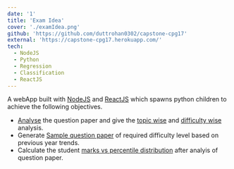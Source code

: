 ```yaml
---
date: '1'
title: 'Exam Idea'
cover: './examIdea.png'
github: 'https://github.com/duttrohan0302/capstone-cpg17'
external: 'https://capstone-cpg17.herokuapp.com/'
tech:
  - NodeJS
  - Python
  - Regression
  - Classification
  - ReactJS
---
```


A webApp built with [NodeJS](#) and [ReactJS](#) which spawns python children to achieve the following objectives.
- [Analyse](#) the question paper and give the [topic wise](#) and [difficulty wise](#) analysis.
- Generate [Sample question paper](#) of required difficulty level based on previous year trends.
- Calculate the student [marks vs percentile distribution](#) after analyis of question paper. 